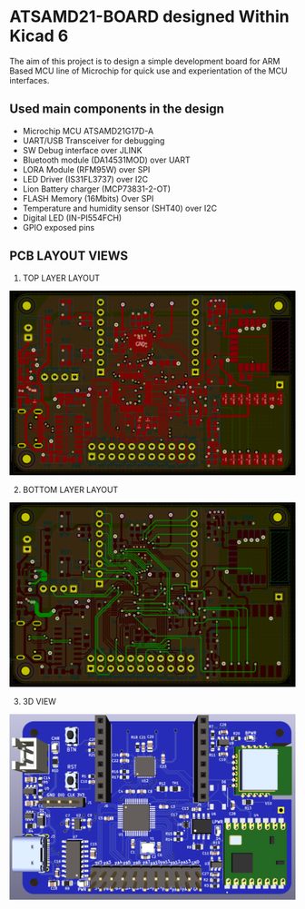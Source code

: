 # ATSAMD21-BOARD  designed Within Kicad 6
The aim of this project is to design a simple development board for ARM Based MCU line of Microchip for quick use and experientation of the MCU interfaces.
## Used main components in the design 
+ Microchip MCU  ATSAMD21G17D-A
+ UART/USB Transceiver for debugging
+ SW Debug interface over JLINK
+ Bluetooth module (DA14531MOD) over UART 
+ LORA Module (RFM95W) over SPI
+ LED Driver (IS31FL3737) over I2C
+ Lion Battery charger (MCP73831-2-OT)
+ FLASH Memory (16Mbits) Over SPI
+ Temperature and humidity sensor (SHT40) over I2C
+ Digital LED (IN-PI554FCH)
+ GPIO exposed pins 
## PCB LAYOUT VIEWS 
 
1. TOP LAYER LAYOUT 

![Top layer](/images/top.png)

2. BOTTOM LAYER LAYOUT

![Bottom layer](/images/bottom.png)

3. 3D VIEW

![3D View](/images/3d.png)




